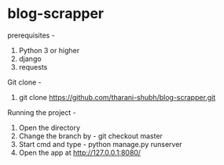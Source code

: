 # blog-scrapper
prerequisites -
1. Python 3 or higher
1. django 
2. requests

Git clone -
1. git clone https://github.com/tharani-shubh/blog-scrapper.git


Running the project -
1. Open the directory
2. Change the branch by - git checkout master
3. Start cmd and type - python manage.py runserver
4. Open the app at http://127.0.0.1:8080/
 
